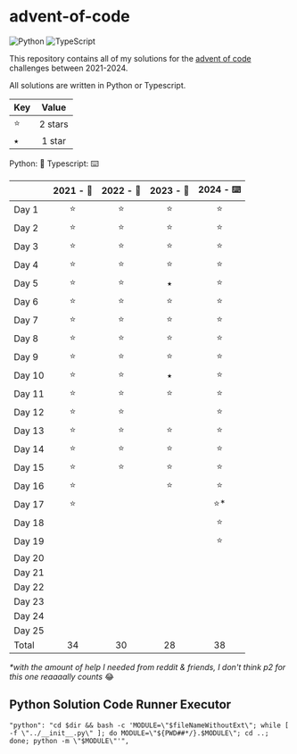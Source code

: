 # advent-of-code

![Python](https://img.shields.io/badge/python-3670A0?style=for-the-badge&logo=python&logoColor=ffdd54) ![TypeScript](https://img.shields.io/badge/typescript-%23007ACC.svg?style=for-the-badge&logo=typescript&logoColor=white)

This repository contains all of my solutions for the [advent of code](https://adventofcode.com/) challenges between 2021-2024.

All solutions are written in Python or Typescript.

| Key |  Value  |
| --- | :-----: |
| ⭐  | 2 stars |
| ⭑   | 1 star  |

Python: 🐍 Typescript: ⌨️

|        | 2021 - 🐍 | 2022 - 🐍 | 2023 - 🐍 | 2024 - ⌨️ |
| ------ | :-------: | :-------: | :-------: | :-------: |
| Day 1  |    ⭐     |    ⭐     |    ⭐     |    ⭐     |
| Day 2  |    ⭐     |    ⭐     |    ⭐     |    ⭐     |
| Day 3  |    ⭐     |    ⭐     |    ⭐     |    ⭐     |
| Day 4  |    ⭐     |    ⭐     |    ⭐     |    ⭐     |
| Day 5  |    ⭐     |    ⭐     |     ⭑     |    ⭐     |
| Day 6  |    ⭐     |    ⭐     |    ⭐     |    ⭐     |
| Day 7  |    ⭐     |    ⭐     |    ⭐     |    ⭐     |
| Day 8  |    ⭐     |    ⭐     |    ⭐     |    ⭐     |
| Day 9  |    ⭐     |    ⭐     |    ⭐     |    ⭐     |
| Day 10 |    ⭐     |    ⭐     |     ⭑     |    ⭐     |
| Day 11 |    ⭐     |    ⭐     |    ⭐     |    ⭐     |
| Day 12 |    ⭐     |    ⭐     |           |    ⭐     |
| Day 13 |    ⭐     |    ⭐     |    ⭐     |    ⭐     |
| Day 14 |    ⭐     |    ⭐     |    ⭐     |    ⭐     |
| Day 15 |    ⭐     |    ⭐     |    ⭐     |    ⭐     |
| Day 16 |    ⭐     |           |    ⭐     |    ⭐     |
| Day 17 |    ⭐     |           |           |   ⭐\*    |
| Day 18 |           |           |           |    ⭐     |
| Day 19 |           |           |           |    ⭐     |
| Day 20 |           |           |           |           |
| Day 21 |           |           |           |           |
| Day 22 |           |           |           |           |
| Day 23 |           |           |           |           |
| Day 24 |           |           |           |           |
| Day 25 |           |           |           |           |
| Total  |    34     |    30     |    28     |    38     |

_\*with the amount of help I needed from reddit & friends, I don't think p2 for this one reaaaally counts_ 😂

## Python Solution Code Runner Executor

```
"python": "cd $dir && bash -c 'MODULE=\"$fileNameWithoutExt\"; while [ -f \"../__init__.py\" ]; do MODULE=\"${PWD##*/}.$MODULE\"; cd ..; done; python -m \"$MODULE\"'",
```
